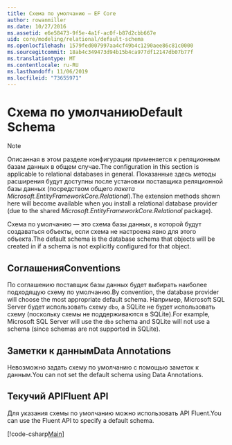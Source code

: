 ```yaml
---
title: Схема по умолчанию — EF Core
author: rowanmiller
ms.date: 10/27/2016
ms.assetid: e6e58473-9f5e-4a1f-ac0f-b87d2cbb667e
uid: core/modeling/relational/default-schema
ms.openlocfilehash: 1579fed007997aa4cf49b4c1290aee86c81c0000
ms.sourcegitcommit: 18ab4c349473d94b15b4ca977df12147db07b77f
ms.translationtype: MT
ms.contentlocale: ru-RU
ms.lasthandoff: 11/06/2019
ms.locfileid: "73655971"
---
```

# <a name="default-schema"></a><span data-ttu-id="39383-102">Схема по умолчанию</span><span class="sxs-lookup"><span data-stu-id="39383-102">Default Schema</span></span>

> [!NOTE]  
> <span data-ttu-id="39383-103">Описанная в этом разделе конфигурации применяется к реляционным базам данных в общем случае.</span><span class="sxs-lookup"><span data-stu-id="39383-103">The configuration in this section is applicable to relational databases in general.</span></span> <span data-ttu-id="39383-104">Показанные здесь методы расширения будут доступны после установки поставщика реляционной базы данных (посредством общего *пакета Microsoft.EntityFrameworkCore.Relational*).</span><span class="sxs-lookup"><span data-stu-id="39383-104">The extension methods shown here will become available when you install a relational database provider (due to the shared *Microsoft.EntityFrameworkCore.Relational* package).</span></span>

<span data-ttu-id="39383-105">Схема по умолчанию — это схема базы данных, в которой будут создаваться объекты, если схема не настроена явно для этого объекта.</span><span class="sxs-lookup"><span data-stu-id="39383-105">The default schema is the database schema that objects will be created in if a schema is not explicitly configured for that object.</span></span>

## <a name="conventions"></a><span data-ttu-id="39383-106">Соглашения</span><span class="sxs-lookup"><span data-stu-id="39383-106">Conventions</span></span>

<span data-ttu-id="39383-107">По соглашению поставщик базы данных будет выбирать наиболее подходящую схему по умолчанию.</span><span class="sxs-lookup"><span data-stu-id="39383-107">By convention, the database provider will choose the most appropriate default schema.</span></span> <span data-ttu-id="39383-108">Например, Microsoft SQL Server будет использовать схему `dbo`, а SQLite не будет использовать схему (поскольку схемы не поддерживаются в SQLite).</span><span class="sxs-lookup"><span data-stu-id="39383-108">For example, Microsoft SQL Server will use the `dbo` schema and SQLite will not use a schema (since schemas are not supported in SQLite).</span></span>

## <a name="data-annotations"></a><span data-ttu-id="39383-109">Заметки к данным</span><span class="sxs-lookup"><span data-stu-id="39383-109">Data Annotations</span></span>

<span data-ttu-id="39383-110">Невозможно задать схему по умолчанию с помощью заметок к данным.</span><span class="sxs-lookup"><span data-stu-id="39383-110">You can not set the default schema using Data Annotations.</span></span>

## <a name="fluent-api"></a><span data-ttu-id="39383-111">Текучий API</span><span class="sxs-lookup"><span data-stu-id="39383-111">Fluent API</span></span>

<span data-ttu-id="39383-112">Для указания схемы по умолчанию можно использовать API Fluent.</span><span class="sxs-lookup"><span data-stu-id="39383-112">You can use the Fluent API to specify a default schema.</span></span>

[!code-csharp[Main](../../../../samples/core/Modeling/FluentAPI/Relational/DefaultSchema.cs?name=DefaultSchema&highlight=7)]
